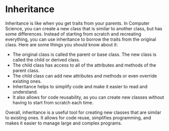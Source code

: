 # Inheritance

Inheritance is like when you get traits from your parents. In Computer Science, you can create a new class that is similar to another class, but has some differences. Instead of starting from scratch and recreating everything, you can use inheritance to borrow the traits from the original class. Here are some things you should know about it:

- The original class is called the parent or base class. The new class is called the child or derived class.
- The child class has access to all of the attributes and methods of the parent class.
- The child class can add new attributes and methods or even override existing ones.
- Inheritance helps to simplify code and make it easier to read and understand.
- It also allows for code reusability, as you can create new classes without having to start from scratch each time.

Overall, inheritance is a useful tool for creating new classes that are similar to existing ones. It allows for code reuse, simplifies programming, and makes it easier to manage large and complex programs.
